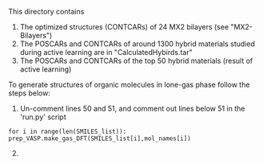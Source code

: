 This directory contains 

1. The optimized structures (CONTCARs) of 24 MX2 bilayers (see "MX2-Bilayers")
2. The POSCARs and CONTCARs of around 1300 hybrid materials studied during active learning are in "CalculatedHybirds.tar"
3. The POSCARs and CONTCARs of the top 50 hybrid materials (result of active learning)

To generate structures of organic molecules in lone-gas phase follow the steps below: 

1. Un-comment lines 50 and 51, and comment out lines below 51 in the 'run.py' script 

``for i in range(len(SMILES_list)): ``
     ``prep_VASP.make_gas_DFT(SMILES_list[i],mol_names[i])``


2. 
